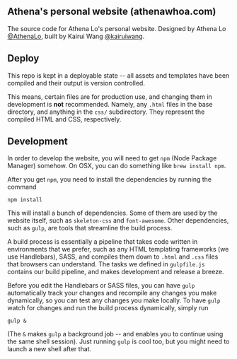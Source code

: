 ## Athena's personal website (athenawhoa.com)

The source code for Athena Lo's personal website. Designed by Athena Lo [@AthenaLo](https://github.com/AthenaLo), built by Kairui Wang [@kairuiwang](https://github.com/kairuiwang).

## Deploy

This repo is kept in a deployable state -- all assets and templates have been compiled and their
output is version controlled.

This means, certain files are for production use, and changing them in development is **not**
recommended. Namely, any `.html` files in the base directory, and anything in the `css/` 
subdirectory. They represent the compiled HTML and CSS, respectively.

## Development

In order to develop the website, you will need to get `npm` (Node Package Manager) somehow.
On OSX, you can do something like `brew install npm`.

After you get `npm`, you need to install the dependencies by running the command

```
npm install
```

This will install a bunch of dependencies. Some of them are used by the website itself, such as
`skeleton-css` and `font-awesome`. Other dependencies, such as `gulp`, are tools that streamline
the build process.

A build process is essentially a pipeline that takes code written in environments that we
prefer, such as any HTML templating frameworks (we use Handlebars), SASS, and compiles them down
to `.html` and `.css` files that browsers can understand. The tasks we defined in `gulpfile.js`
contains our build pipeline, and makes development and release a breeze.

Before you edit the Handlebars or SASS files, you can have `gulp` automatically track your 
changes and recompile any changes you make dynamically, so you can test any changes you make
locally. To have `gulp` watch for changes and run the build process dynamically, simply run

```
gulp &
```

(The `&` makes `gulp` a background job -- and enables you to continue using the same shell
session). Just running `gulp` is cool too, but you might need to launch a new shell after that.
